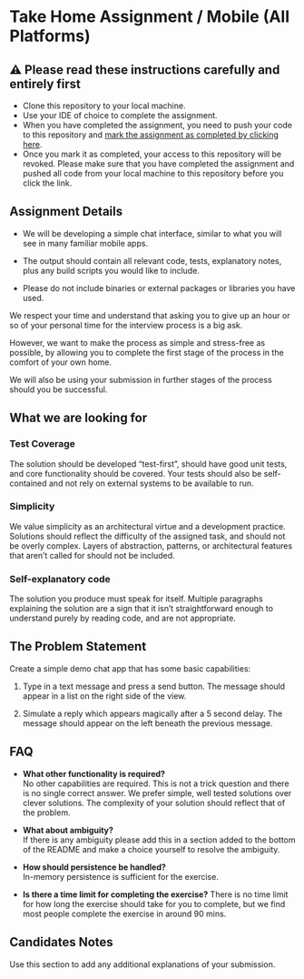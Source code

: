 # Take Home Assignment / Mobile (All Platforms)

## :warning: Please read these instructions carefully and entirely first
* Clone this repository to your local machine.
* Use your IDE of choice to complete the assignment.
* When you have completed the assignment, you need to  push your code to this repository and [mark the assignment as completed by clicking here](https://app.snapcode.review/submission_links/7ebce4b3-e884-47e3-9a59-abe9cc6375ac).
* Once you mark it as completed, your access to this repository will be revoked. Please make sure that you have completed the assignment and pushed all code from your local machine to this repository before you click the link.

## Assignment Details

* We will be developing a simple chat interface, similar to what you will see in many familiar mobile apps. 

* The output should contain all relevant code, tests, explanatory notes, plus any build scripts you would like to include. 

* Please do not include binaries or external packages or libraries you have used.

We respect your time and understand that asking you to give up an hour or so of your personal time for the interview process is a big ask. 

However, we want to make the process as simple and stress-free as possible, by allowing you to complete the first stage of the process in the comfort of your own home. 

We will also be using your submission in further stages of the process should you be successful.

## What we are looking for

### Test Coverage

The solution should be developed “test-first”, should have good unit tests, and core functionality should be covered. Your tests should also be self-contained and not rely on external systems to be available to run.

### Simplicity

We value simplicity as an architectural virtue and a development practice. Solutions should reflect the difficulty of the assigned task, and should not be overly complex. Layers of abstraction, patterns, or architectural features that aren’t called for should not be included.

### Self-explanatory code

The solution you produce must speak for itself. Multiple paragraphs explaining the solution are a sign that it isn’t straightforward enough to understand purely by reading code, and are not appropriate.

## The Problem Statement

Create a simple demo chat app that has some basic capabilities:

1. Type in a text message and press a send button. The message should appear in a list on the right side of the view.

1. Simulate a reply which appears magically after a 5 second delay. The message should appear on the left beneath the previous message.

## FAQ

- **What other functionality is required?**  
No other capabilities are required. This is not a trick question and there is no single correct answer. We prefer simple, well tested solutions over clever solutions. The complexity of your solution should reflect that of the problem.

- **What about ambiguity?**  
If there is any ambiguity please add this in a section added to the bottom of the README and make a choice yourself to resolve the ambiguity.

- **How should persistence be handled?**  
In-memory persistence is sufficient for the exercise.

- **Is there a time limit for completing the exercise?**
There is no time limit for how long the exercise should take for you to complete, but we find most people complete the exercise in around 90 mins.

## Candidates Notes

Use this section to add any additional explanations of your submission.
    
